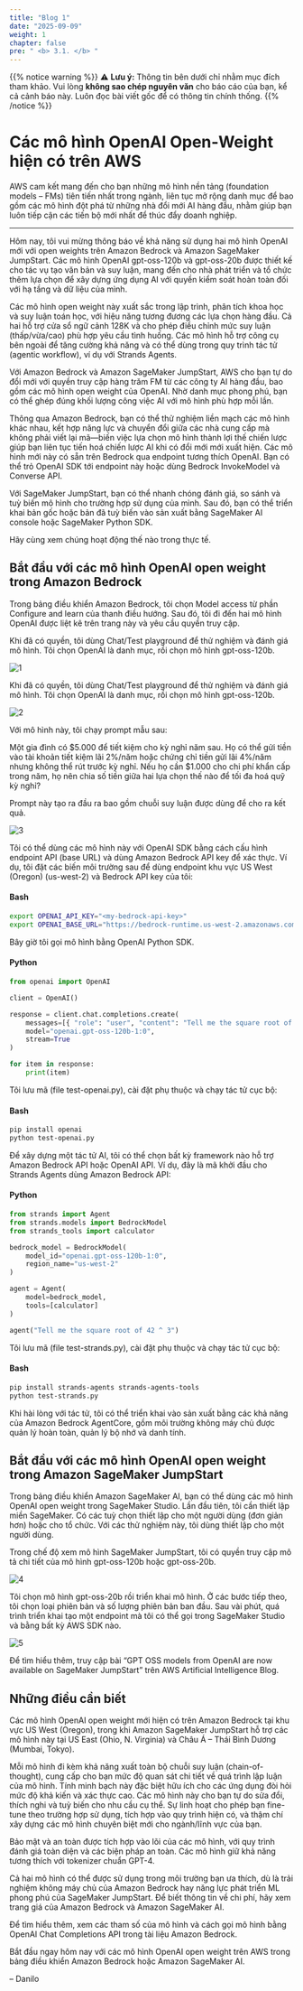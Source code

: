 ```yaml
---
title: "Blog 1"
date: "2025-09-09"
weight: 1
chapter: false
pre: " <b> 3.1. </b> "
---
```

{{% notice warning %}}
⚠️ **Lưu ý:** Thông tin bên dưới chỉ nhằm mục đích tham khảo. Vui lòng **không sao chép nguyên văn** cho báo cáo của bạn, kể cả cảnh báo này. Luôn đọc bài viết gốc để có thông tin chính thống.
{{% /notice %}}

# Các mô hình OpenAI Open‑Weight hiện có trên AWS

AWS cam kết mang đến cho bạn những mô hình nền tảng (foundation models – FMs) tiên tiến nhất trong ngành, liên tục mở rộng danh mục để bao gồm các mô hình đột phá từ những nhà đổi mới AI hàng đầu, nhằm giúp bạn luôn tiếp cận các tiến bộ mới nhất để thúc đẩy doanh nghiệp.

---

Hôm nay, tôi vui mừng thông báo về khả năng sử dụng hai mô hình OpenAI mới với open weights trên Amazon Bedrock và Amazon SageMaker JumpStart. Các mô hình OpenAI gpt-oss-120b và gpt-oss-20b được thiết kế cho tác vụ tạo văn bản và suy luận, mang đến cho nhà phát triển và tổ chức thêm lựa chọn để xây dựng ứng dụng AI với quyền kiểm soát hoàn toàn đối với hạ tầng và dữ liệu của mình.

Các mô hình open weight này xuất sắc trong lập trình, phân tích khoa học và suy luận toán học, với hiệu năng tương đương các lựa chọn hàng đầu. Cả hai hỗ trợ cửa sổ ngữ cảnh 128K và cho phép điều chỉnh mức suy luận (thấp/vừa/cao) phù hợp yêu cầu tình huống. Các mô hình hỗ trợ công cụ bên ngoài để tăng cường khả năng và có thể dùng trong quy trình tác tử (agentic workflow), ví dụ với Strands Agents.

Với Amazon Bedrock và Amazon SageMaker JumpStart, AWS cho bạn tự do đổi mới với quyền truy cập hàng trăm FM từ các công ty AI hàng đầu, bao gồm các mô hình open weight của OpenAI. Nhờ danh mục phong phú, bạn có thể ghép đúng khối lượng công việc AI với mô hình phù hợp mỗi lần.

Thông qua Amazon Bedrock, bạn có thể thử nghiệm liền mạch các mô hình khác nhau, kết hợp năng lực và chuyển đổi giữa các nhà cung cấp mà không phải viết lại mã—biến việc lựa chọn mô hình thành lợi thế chiến lược giúp bạn liên tục tiến hoá chiến lược AI khi có đổi mới mới xuất hiện. Các mô hình mới này có sẵn trên Bedrock qua endpoint tương thích OpenAI. Bạn có thể trỏ OpenAI SDK tới endpoint này hoặc dùng Bedrock InvokeModel và Converse API.

Với SageMaker JumpStart, bạn có thể nhanh chóng đánh giá, so sánh và tuỳ biến mô hình cho trường hợp sử dụng của mình. Sau đó, bạn có thể triển khai bản gốc hoặc bản đã tuỳ biến vào sản xuất bằng SageMaker AI console hoặc SageMaker Python SDK.

Hãy cùng xem chúng hoạt động thế nào trong thực tế.

## Bắt đầu với các mô hình OpenAI open weight trong Amazon Bedrock
Trong bảng điều khiển Amazon Bedrock, tôi chọn Model access từ phần Configure and learn của thanh điều hướng. Sau đó, tôi đi đến hai mô hình OpenAI được liệt kê trên trang này và yêu cầu quyền truy cập.

Khi đã có quyền, tôi dùng Chat/Test playground để thử nghiệm và đánh giá mô hình. Tôi chọn OpenAI là danh mục, rồi chọn mô hình gpt-oss-120b.

![1](/images/3-BlogsTranslated/3.1-Blog1/1.png)

Khi đã có quyền, tôi dùng Chat/Test playground để thử nghiệm và đánh giá mô hình. Tôi chọn OpenAI là danh mục, rồi chọn mô hình gpt-oss-120b.

![2](/images/3-BlogsTranslated/3.1-Blog1/2.png)

Với mô hình này, tôi chạy prompt mẫu sau:

Một gia đình có $5.000 để tiết kiệm cho kỳ nghỉ năm sau. Họ có thể gửi tiền vào tài khoản tiết kiệm lãi 2%/năm hoặc chứng chỉ tiền gửi lãi 4%/năm nhưng không thể rút trước kỳ nghỉ. Nếu họ cần $1.000 cho chi phí khẩn cấp trong năm, họ nên chia số tiền giữa hai lựa chọn thế nào để tối đa hoá quỹ kỳ nghỉ?

Prompt này tạo ra đầu ra bao gồm chuỗi suy luận được dùng để cho ra kết quả.

![3](/images/3-BlogsTranslated/3.1-Blog1/3.png)

Tôi có thể dùng các mô hình này với OpenAI SDK bằng cách cấu hình endpoint API (base URL) và dùng Amazon Bedrock API key để xác thực. Ví dụ, tôi đặt các biến môi trường sau để dùng endpoint khu vực US West (Oregon) (us-west-2) và Bedrock API key của tôi:

#### Bash
```bash
export OPENAI_API_KEY="<my-bedrock-api-key>"
export OPENAI_BASE_URL="https://bedrock-runtime.us-west-2.amazonaws.com/openai/v1"
```

Bây giờ tôi gọi mô hình bằng OpenAI Python SDK.

#### Python
```python
from openai import OpenAI

client = OpenAI()

response = client.chat.completions.create( 
    messages=[{ "role": "user", "content": "Tell me the square root of 42 ^ 3" }],
    model="openai.gpt-oss-120b-1:0",
    stream=True
)

for item in response:
    print(item)
```

Tôi lưu mã (file test-openai.py), cài đặt phụ thuộc và chạy tác tử cục bộ:

#### Bash
```bash
pip install openai
python test-openai.py
```

Để xây dựng một tác tử AI, tôi có thể chọn bất kỳ framework nào hỗ trợ Amazon Bedrock API hoặc OpenAI API. Ví dụ, đây là mã khởi đầu cho Strands Agents dùng Amazon Bedrock API:

#### Python
```python
from strands import Agent
from strands.models import BedrockModel
from strands_tools import calculator

bedrock_model = BedrockModel(
    model_id="openai.gpt-oss-120b-1:0",
    region_name="us-west-2"
)

agent = Agent(
    model=bedrock_model,
    tools=[calculator]
)

agent("Tell me the square root of 42 ^ 3")
```

Tôi lưu mã (file test-strands.py), cài đặt phụ thuộc và chạy tác tử cục bộ:

#### Bash
```bash
pip install strands-agents strands-agents-tools
python test-strands.py
```

Khi hài lòng với tác tử, tôi có thể triển khai vào sản xuất bằng các khả năng của Amazon Bedrock AgentCore, gồm môi trường không máy chủ được quản lý hoàn toàn, quản lý bộ nhớ và danh tính.

## Bắt đầu với các mô hình OpenAI open weight trong Amazon SageMaker JumpStart
Trong bảng điều khiển Amazon SageMaker AI, bạn có thể dùng các mô hình OpenAI open weight trong SageMaker Studio. Lần đầu tiên, tôi cần thiết lập miền SageMaker. Có các tuỳ chọn thiết lập cho một người dùng (đơn giản hơn) hoặc cho tổ chức. Với các thử nghiệm này, tôi dùng thiết lập cho một người dùng.

Trong chế độ xem mô hình SageMaker JumpStart, tôi có quyền truy cập mô tả chi tiết của mô hình gpt-oss-120b hoặc gpt-oss-20b.

![4](/images/3-BlogsTranslated/3.1-Blog1/4.png)

Tôi chọn mô hình gpt-oss-20b rồi triển khai mô hình. Ở các bước tiếp theo, tôi chọn loại phiên bản và số lượng phiên bản ban đầu. Sau vài phút, quá trình triển khai tạo một endpoint mà tôi có thể gọi trong SageMaker Studio và bằng bất kỳ AWS SDK nào.

![5](/images/3-BlogsTranslated/3.1-Blog1/5.png)

Để tìm hiểu thêm, truy cập bài “GPT OSS models from OpenAI are now available on SageMaker JumpStart” trên AWS Artificial Intelligence Blog.

## Những điều cần biết
Các mô hình OpenAI open weight mới hiện có trên Amazon Bedrock tại khu vực US West (Oregon), trong khi Amazon SageMaker JumpStart hỗ trợ các mô hình này tại US East (Ohio, N. Virginia) và Châu Á – Thái Bình Dương (Mumbai, Tokyo).

Mỗi mô hình đi kèm khả năng xuất toàn bộ chuỗi suy luận (chain-of-thought), cung cấp cho bạn mức độ quan sát chi tiết về quá trình lập luận của mô hình. Tính minh bạch này đặc biệt hữu ích cho các ứng dụng đòi hỏi mức độ khả kiến và xác thực cao. Các mô hình này cho bạn tự do sửa đổi, thích nghi và tuỳ biến cho nhu cầu cụ thể. Sự linh hoạt cho phép bạn fine-tune theo trường hợp sử dụng, tích hợp vào quy trình hiện có, và thậm chí xây dựng các mô hình chuyên biệt mới cho ngành/lĩnh vực của bạn.

Bảo mật và an toàn được tích hợp vào lõi của các mô hình, với quy trình đánh giá toàn diện và các biện pháp an toàn. Các mô hình giữ khả năng tương thích với tokenizer chuẩn GPT-4.

Cả hai mô hình có thể được sử dụng trong môi trường bạn ưa thích, dù là trải nghiệm không máy chủ của Amazon Bedrock hay năng lực phát triển ML phong phú của SageMaker JumpStart. Để biết thông tin về chi phí, hãy xem trang giá của Amazon Bedrock và Amazon SageMaker AI.

Để tìm hiểu thêm, xem các tham số của mô hình và cách gọi mô hình bằng OpenAI Chat Completions API trong tài liệu Amazon Bedrock.

Bắt đầu ngay hôm nay với các mô hình OpenAI open weight trên AWS trong bảng điều khiển Amazon Bedrock hoặc Amazon SageMaker AI.

– Danilo
